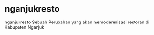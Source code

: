 # nganjukresto
nganjukresto
Sebuah Perubahan yang akan memoderenisasi restoran di Kabupaten Nganjuk
